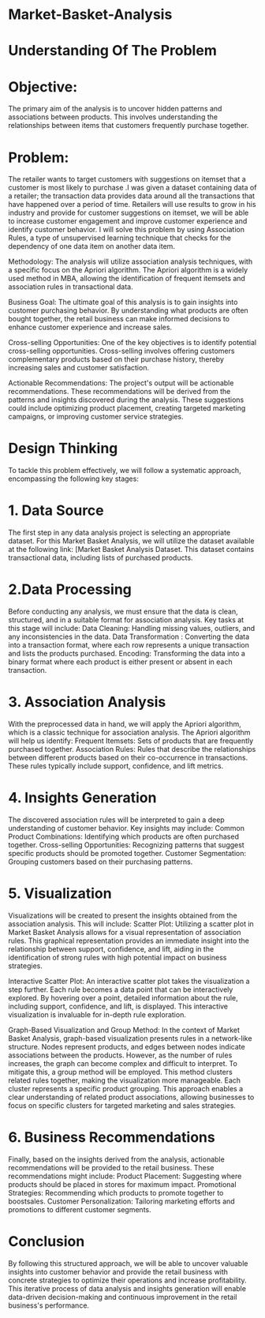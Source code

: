 # Market-Basket-Analysis

# Understanding Of The Problem

# Objective:
The primary aim of the analysis is to uncover hidden patterns and associations
between products. This involves understanding the relationships between items that
customers frequently purchase together.

# Problem:
The retailer wants to target customers with suggestions on itemset that a customer is most likely to purchase .I was given a dataset containing data of a retailer; the
transaction data provides data around all the transactions that have happened over a
period of time.
Retailers will use results to grow in his industry and provide for customer suggestions on
itemset, we will be able to increase customer engagement and improve customer
experience and identify customer behavior. I will solve this problem by using Association
Rules, a type of unsupervised learning technique that checks for the dependency of one
data item on another data item.

Methodology: 
The analysis will utilize association analysis techniques, with a specific focus
on the Apriori algorithm. The Apriori algorithm is a widely used method in MBA, allowing
the identification of frequent itemsets and association rules in transactional data.

 Business Goal: The ultimate goal of this analysis is to gain insights into customer
purchasing behavior. By understanding what products are often bought together, the retail
business can make informed decisions to enhance customer experience and increase
sales.

Cross-selling Opportunities: 
One of the key objectives is to identify potential cross-selling
opportunities. Cross-selling involves offering customers complementary products based on
their purchase history, thereby increasing sales and customer satisfaction.

Actionable Recommendations:
The project's output will be actionable recommendations.
These recommendations will be derived from the patterns and insights discovered during
the analysis. These suggestions could include optimizing product placement, creating
targeted marketing campaigns, or improving customer service strategies.

# Design Thinking
To tackle this problem effectively, we will follow a systematic approach, encompassing the
following key stages:

# 1. Data Source
The first step in any data analysis project is selecting an appropriate dataset. For this Market Basket Analysis, we will utilize the dataset available at the following link: [Market Basket Analysis Dataset. This dataset contains transactional data, including lists of purchased products.

# 2.Data Processing
Before conducting any analysis, we must ensure that the data is clean, structured, and in a suitable format for association analysis. Key tasks at this stage will include:
  Data Cleaning:
Handling missing values, outliers, and any inconsistencies in the data.
Data Transformation :
Converting the data into a transaction format, where each row represents a unique
transaction and lists the products purchased.
 Encoding:
Transforming the data into a binary format where each product is either present or absent
in each transaction.

 # 3. Association Analysis
With the preprocessed data in hand, we will apply the Apriori algorithm, which is a classic technique for association analysis. The Apriori algorithm will help us identify:
 Frequent Itemsets:
Sets of products that are frequently purchased together.
Association Rules:
Rules that describe the relationships between different products based on their
co-occurrence in transactions. These rules typically include support, confidence, and
lift metrics.

# 4. Insights Generation
The discovered association rules will be interpreted to gain a deep understanding of customer behavior. Key insights may include:
Common Product Combinations:
Identifying which products are often purchased together.
 Cross-selling Opportunities:
Recognizing patterns that suggest specific products should be promoted together.
 Customer Segmentation:
Grouping customers based on their purchasing patterns.

# 5. Visualization
Visualizations will be created to present the insights obtained from the association
analysis. This will include:
 Scatter Plot:
   Utilizing a scatter plot in Market Basket Analysis allows for a visual representation of association rules. This graphical representation provides an immediate insight into the relationship between support, confidence, and lift, aiding in the identification of strong rules with high potential impact on business strategies.

Interactive Scatter Plot:
   An interactive scatter plot takes the visualization a step further. Each rule becomes a data point that can be interactively explored. By hovering over a point, detailed information about the rule, including support, confidence, and lift, is displayed. This interactive visualization is invaluable for in-depth rule exploration.

Graph-Based Visualization and Group Method:
   In the context of Market Basket Analysis, graph-based visualization presents rules in a network-like structure. Nodes represent products, and edges between nodes indicate associations between the products. However, as the number of rules increases, the graph can become complex and difficult to interpret.
 To mitigate this, a group method will be  employed. This method clusters related rules together, making the visualization more manageable. Each cluster represents a specific product grouping. This approach enables a clear understanding of related product associations, allowing businesses to focus on specific clusters for targeted marketing and sales strategies.

# 6. Business Recommendations
Finally, based on the insights derived from the analysis, actionable
recommendations will be provided to the retail business. These recommendations
might include:
 Product Placement: 
Suggesting where products should be placed in stores for maximum impact.
Promotional Strategies: 
Recommending which products to promote together to boostsales.
Customer Personalization: 
Tailoring marketing efforts and promotions to different customer segments.

# Conclusion
By following this structured approach, we will be able to uncover valuable insights
into customer behavior and provide the retail business with concrete strategies to
optimize their operations and increase profitability. This iterative process of data
analysis and insights generation will enable data-driven decision-making and
continuous improvement in the retail business's performance.
